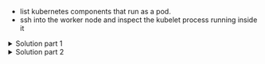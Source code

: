 
* list kubernetes components that run as a pod.
* ssh into the worker node and inspect the kubelet process running inside it



<details>
  <summary>Solution part 1</summary>
    <pre><code>    
        kubectl get pods -n kube-system
    </code></pre>
</details>

<details>
  <summary>Solution part 2</summary>
    <pre><code>    
        kubectl get nodes
    </code></pre>
    worker node is called `node01`
    we need to ssh into that.
    <pre><code>    
        ssh node01
    </code></pre>
    next we list the processes and filter for kubelet
    <pre><code>    
        ps aux | grep kubelet
    </code></pre>
</details>
